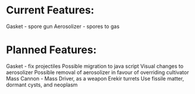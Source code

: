 # Current Features:
  Gasket - spore gun
  Aerosolizer - spores to gas
# Planned Features:
Gasket - fix projectiles
Possible migration to java script
Visual changes to aerosolizer
Possible removal of aerosolizer in favour of overriding cultivator
Mass Cannon - Mass Driver, as a weapon
Erekir turrets
Use fissile matter, dormant cysts, and neoplasm

